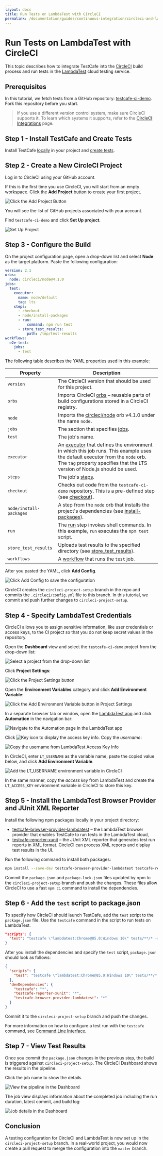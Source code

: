 ```yaml
---
layout: docs
title: Run Tests on LambdaTest with CircleCI
permalink: /documentation/guides/continuous-integration/circleci-and-lambdatest.html
---
```

# Run Tests on LambdaTest with CircleCI

This topic describes how to integrate TestCafe into the [CircleCI](https://circleci.com/) build process and run tests in the [LambdaTest](https://www.lambdatest.com) cloud testing service.

## Prerequisites

In this tutorial, we fetch tests from a GitHub repository: [testcafe-ci-demo](https://github.com/DevExpress-Examples/testcafe-ci-demo). Fork this repository before you start.

> If you use a different version control system, make sure CircleCI supports it. To learn which systems it supports, refer to the [CircleCI Integrations](https://circleci.com/integrations/) page.

## Step 1 - Install TestCafe and Create Tests

Install TestCafe [locally](../basic-guides/install-testcafe.md#local-installation) in your project and [create tests](../../getting-started/README.md#creating-a-test).

## Step 2 - Create a New CircleCI Project

Log in to CircleCI using your GitHub account.

If this is the first time you use CircleCI, you will start from an empty workspace. Click the **Add Project** button to create your first project.

![Click the Add Project Button](../../../images/circleci-lambdatest/add-project.png)

You will see the list of GitHub projects associated with your account.

Find `testcafe-ci-demo` and click **Set Up project**.

![Set Up Project](../../../images/circleci-lambdatest/set-up-project.png)

## Step 3 - Configure the Build

On the project configuration page, open a drop-down list and select **Node** as the target platform. Paste the following configuration:

```yaml
version: 2.1
orbs:
  node: circleci/node@4.1.0
jobs:
  test:
    executor:
      name: node/default
      tag: lts
    steps:
      - checkout
      - node/install-packages
      - run:
          command: npm run test
      - store_test_results:
          path: /tmp/test-results
workflows:
  e2e-test:
    jobs:
      - test
```

The following table describes the YAML properties used in this example:

Property                | Description
----------------------- | ----
`version`               | The CircleCI version that should be used for this project.
`orbs`                  | Imports CircleCI [orbs](https://circleci.com/docs/2.0/orb-intro/) – reusable parts of build configurations stored in a CircleCI registry.
`node`                  | Imports the [circleci/node](https://circleci.com/developer/orbs/orb/circleci/node) orb v4.1.0 under the name `node`.
`jobs`                  | The section that specifies [jobs](https://circleci.com/docs/2.0/jobs-steps/#jobs-overview).
`test`                  | The job's name.
`executor`              | An [executor](https://circleci.com/docs/2.0/configuration-reference/#executors-requires-version-21) that defines the environment in which this job runs. This example uses the default executor from the `node` orb. The `tag` property specifies that the LTS version of Node.js should be used.
`steps`                 | The job's [steps](https://circleci.com/docs/2.0/jobs-steps/#steps-overview).
`checkout`              | Checks out code from the `testcafe-ci-demo` repository. This is a pre-defined step (see [checkout](https://circleci.com/docs/2.0/configuration-reference/#checkout)).
`node/install-packages` | A step from the `node` orb that installs the project's dependencies (see [install-packages](https://circleci.com/developer/orbs/orb/circleci/node#commands-install-packages)).
`run`                   | The [run](https://circleci.com/docs/2.0/configuration-reference/#run) step invokes shell commands. In this example, `run` executes the `npm test` script.
`store_test_results`    | Uploads test results to the specified directory (see [store_test_results](https://circleci.com/docs/2.0/configuration-reference/#store_test_results)).
`workflows`             | A [workflow](https://circleci.com/docs/2.0/workflows/) that runs the `test` job.

After you pasted the YAML, click **Add Config**.

![Click Add Config to save the configuration](../../../images/circleci-lambdatest/circleci-config.png)

CircleCI creates the `circleci-project-setup` branch in the repo and commits the `.circleci/config.yml` file to this branch. In this tutorial, we commit and push further changes to `circleci-project-setup`.

## Step 4 - Specify LambdaTest Credentials

CircleCI allows you to assign sensitive information, like user credentials or access keys, to the CI project so that you do not keep secret values in the repository.

Open the **Dashboard** view and select the `testcafe-ci-demo` project from the drop-down list:

![Select a project from the drop-down list](../../../images/circleci-lambdatest/select-project.png)

Click **Project Settings**:

![Click the Project Settings button](../../../images/circleci-lambdatest/project-settings.png)

Open the **Environment Variables** category and click **Add Environment Variable**:

![Click the Add Environment Variable button in Project Settings](../../../images/circleci-lambdatest/add-env-variable.png)

In a separate browser tab or window, open the [LambdaTest app](https://www.lambdatest.com/) and click **Automation** in the navigation bar:

![Navigate to the Automation page in the LambdaTest app](../../../images/circleci-lambdatest/lambdatest-automation.png)

Click ![Key icon](../../../images/circleci-lambdatest/lambdatest-key-icon.png) to display the access key info. Copy the *username*:

![Copy the username from LambdaTest Access Key Info](../../../images/circleci-lambdatest/lambdatest-credentials.png)

In CircleCI, enter `LT_USERNAME` as the variable name, paste the copied value below, and click **Add Environment Variable**:

![Add the LT_USERNAME environment variable in CircleCI](../../../images/circleci-lambdatest/specify-secret-variable.png)

In the same manner, copy the *access key* from LambdaTest and create the `LT_ACCESS_KEY` environment variable in CircleCI to store this key.

## Step 5 - Install the LambdaTest Browser Provider and JUnit XML Reporter

Install the following npm packages locally in your project directory:

* [testcafe-browser-provider-lambdatest](https://www.npmjs.com/package/testcafe-browser-provider-lambdatest) – the LambdaTest browser provider that enables TestCafe to run tests in the LambdaTest cloud,
* [testcafe-reporter-xunit](https://www.npmjs.com/package/testcafe-reporter-xunit) – the JUnit XML reporter that generates test run reports in XML format. CircleCI can process XML reports and display test results in the UI.

Run the following command to install both packages:

```sh
npm install --save-dev testcafe-browser-provider-lambdatest testcafe-reporter-xunit
```

Commit the `package.json` and `package-lock.json` files updated by npm to the `circleci-project-setup` branch and push the changes. These files allow CircleCI to use a fast `npm ci` command to install the dependencies.

## Step 6 - Add the `test` script to package.json

To specify how CircleCI should launch TestCafe, add the `test` script to the `package.json` file. Use the `testcafe` command in the script to run tests on LambdaTest.

```json
"scripts": {
  "test": "testcafe \"lambdatest:Chrome@85.0:Windows 10\" tests/**/* -r xunit:/tmp/test-results/res.xml"
}
```

After you install the dependencies and specify the `test` script, `package.json` should look as follows:

```json
{
  "scripts": {
    "test": "testcafe \"lambdatest:Chrome@85.0:Windows 10\" tests/**/* -r xunit:/tmp/test-results/res.xml"
  },
  "devDependencies": {
    "testcafe": "*",
    "testcafe-reporter-xunit": "*",
    "testcafe-browser-provider-lambdatest": "*"
  }
}
```

Commit it to the `circleci-project-setup` branch and push the changes.

For more information on how to configure a test run with the `testcafe` command, see [Command Line Interface](../../reference/command-line-interface.md).

## Step 7 - View Test Results

Once you commit the `package.json` changes in the previous step, the build is triggered against `circleci-project-setup`. The CircleCI Dashboard shows the results in the pipeline.

Click the job name to show the details.

![View the pipeline in the Dashboard](../../../images/circleci-lambdatest/view-pipeline.png)

The job view displays information about the completed job including the run duration, latest commit, and build log:

![Job details in the Dashboard](../../../images/circleci-lambdatest/view-job.png)

## Conclusion

A testing configuration for CircleCI and LambdaTest is now set up in the `circleci-project-setup` branch. In a real-world project, you would now create a pull request to merge the configuration into the `master` branch.
